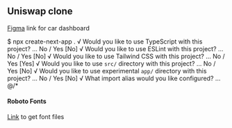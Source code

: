 ## Uniswap clone

[Figma](https://www.figma.com/file/efCWSSfWDL3WIndUHv42d6/Car-Assistant-Dashboard-(Community)?node-id=0-1&t=tGIF5ow7ZYv8TJFD-0) link for car dashboard

$ npx create-next-app .
√ Would you like to use TypeScript with this project? ... No / Yes [No]
√ Would you like to use ESLint with this project? ... No / Yes [No]
√ Would you like to use Tailwind CSS with this project? ... No / Yes [Yes]
√ Would you like to use `src/` directory with this project? ... No / Yes [No]
√ Would you like to use experimental `app/` directory with this project? ... No / Yes [No]
√ What import alias would you like configured? ... @/*


#### Roboto Fonts 
[Link](https://fonts.google.com/specimen/Roboto) to get font files